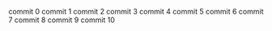 
commit 0
commit 1
commit 2
commit 3
commit 4
commit 5
commit 6
commit 7
commit 8
commit 9
commit 10
